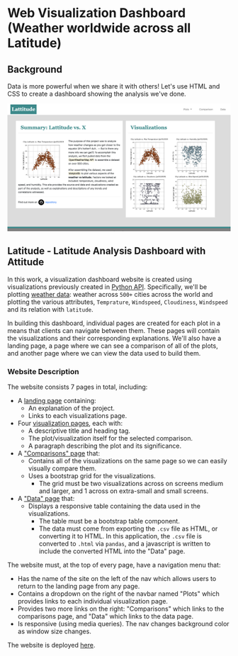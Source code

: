 # Web Visualization Dashboard (Weather worldwide across all Latitude)

## Background

Data is more powerful when we share it with others! Let's use HTML and CSS to create a dashboard showing the analysis we've done.

![Images/landingResize.png](https://github.com/EstellaYu/Data_Science_Certificate_Projects/blob/master/Web-development/Images/output%20display/landing_page.png)

## Latitude - Latitude Analysis Dashboard with Attitude

In this work, a visualization dashboard website is created using visualizations previously created in [Python API](https://github.com/EstellaYu/Data_Science_Certificate_Projects/tree/master/Python_API). Specifically, we'll be plotting [weather data](Images/img/cities.csv): weather across `500+` cities across the world and plotting the various attributes, `Temprature`, `Windspeed`, `Cloudiness`, `Windspeed` and its relation with `latitude`.

In building this dashboard, individual pages are created for each plot in a means that clients can navigate between them. These pages will contain the visualizations and their corresponding explanations. We'll also have a landing page, a page where we can see a comparison of all of the plots, and another page where we can view the data used to build them.

### Website Description

The website consists 7 pages in total, including:

* A [landing page](#landing-page) containing:
  * An explanation of the project.
  * Links to each visualizations page.
* Four [visualization pages](#visualization-pages), each with:
  * A descriptive title and heading tag.
  * The plot/visualization itself for the selected comparison.
  * A paragraph describing the plot and its significance.
* A ["Comparisons" page](#comparisons-page) that:
  * Contains all of the visualizations on the same page so we can easily visually compare them.
  * Uses a bootstrap grid for the visualizations.
    * The grid must be two visualizations across on screens medium and larger, and 1 across on extra-small and small screens.
* A ["Data" page](#data-page) that:
  * Displays a responsive table containing the data used in the visualizations.
    * The table must be a bootstrap table component.
    * The data must come from exporting the `.csv` file as HTML, or converting it to HTML. In this application, the `.csv` file is converted to `.html` via `pandas`, and a javascript is written to include the converted HTML into the "Data" page.

The website must, at the top of every page, have a navigation menu that:

* Has the name of the site on the left of the nav which allows users to return to the landing page from any page.
* Contains a dropdown on the right of the navbar named "Plots" which provides links to each individual visualization page.
* Provides two more links on the right: "Comparisons" which links to the comparisons page, and "Data" which links to the data page.
* Is responsive (using media queries). The nav changes background color as window size changes.

The website is deployed [here](http://estellayu.github.io).

